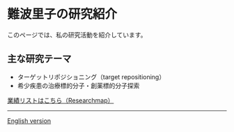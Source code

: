 # 難波里子の研究紹介

このページでは、私の研究活動を紹介しています。

## 主な研究テーマ
- ターゲットリポジショニング（target repositioning）
- 希少疾患の治療標的分子・創薬標的分子探索

[業績リストはこちら（Researchmap）](https://researchmap.jp/namba_satoko)

---

[English version](./en/index.html)

